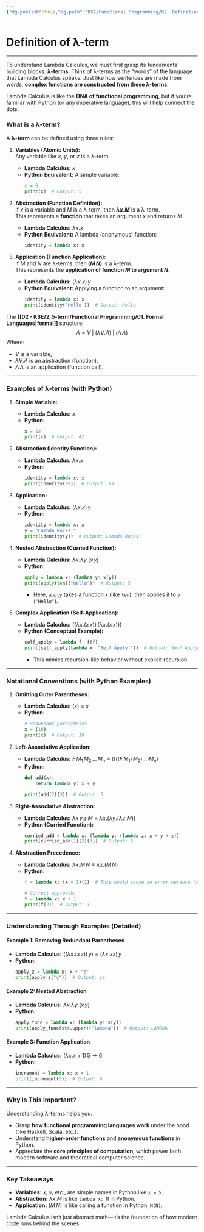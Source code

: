 ```yaml
---
{"dg-publish":true,"dg-path":"KSE/Functional Programming/02. Definition of λ-term.md","permalink":"/kse/functional-programming/02-definition-of-l-term/","tags":["kse"],"created":"2025-02-03T23:04:05.060+02:00","updated":"2025-02-04T01:07:18.521+02:00"}
---
```


# Definition of λ-term

---

To understand Lambda Calculus, we must first grasp its fundamental building blocks: **λ-terms**. Think of λ-terms as the “words” of the language that Lambda Calculus speaks. Just like how sentences are made from words, **complex functions are constructed from these λ-terms**.

Lambda Calculus is like the **DNA of functional programming**, but if you're familiar with Python (or any imperative language), this will help connect the dots.

### What is a λ-term?

A **λ-term** can be defined using three rules:

1. **Variables (Atomic Units):**  
   Any variable like $x$, $y$, or $z$ is a λ-term.  
   - **Lambda Calculus:** $x$  
   - **Python Equivalent:** A simple variable:
     ```python
     x = 5
     print(x)  # Output: 5
     ```

2. **Abstraction (Function Definition):**  
   If $x$ is a variable and $M$ is a λ-term, then **$\lambda x. M$** is a λ-term.  
   This represents a **function** that takes an argument $x$ and returns $M$.  
   - **Lambda Calculus:** $\lambda x. x$  
   - **Python Equivalent:** A lambda (anonymous) function:
     ```python
     identity = lambda x: x
     ```

3. **Application (Function Application):**  
   If $M$ and $N$ are λ-terms, then **$(M \, N)$** is a λ-term.  
   This represents the **application of function $M$ to argument $N$**.  
   - **Lambda Calculus:** $(\lambda x. x) \, y$  
   - **Python Equivalent:** Applying a function to an argument:
     ```python
     identity = lambda x: x
     print(identity('Hello'))  # Output: Hello
     ```

The **[[02 - KSE/2_5-term/Functional Programming/01. Formal Languages\|formal]]** structure:
$$
\Lambda = V \;|\; (\lambda V. \Lambda) \;|\; (\Lambda \, \Lambda)
$$
Where:
- $V$ is a variable,
- $\lambda V. \Lambda$ is an abstraction (function),
- $\Lambda \, \Lambda$ is an application (function call).

---

### Examples of λ-terms (with Python)

1. **Simple Variable:**
   - **Lambda Calculus:** $x$
   - **Python:**
     ```python
     x = 42
     print(x)  # Output: 42
     ```

2. **Abstraction (Identity Function):**
   - **Lambda Calculus:** $\lambda x. x$
   - **Python:**
     ```python
     identity = lambda x: x
     print(identity(99))  # Output: 99
     ```

3. **Application:**
   - **Lambda Calculus:** $(\lambda x. x) \, y$
   - **Python:**
     ```python
     identity = lambda x: x
     y = "Lambda Rocks!"
     print(identity(y))  # Output: Lambda Rocks!
     ```

4. **Nested Abstraction (Curried Function):**
   - **Lambda Calculus:** $\lambda x. \lambda y. (x \, y)$
   - **Python:**
     ```python
     apply = lambda x: (lambda y: x(y))
     print(apply(len)("Hello"))  # Output: 5
     ```
     - Here, `apply` takes a function `x` (like `len`), then applies it to `y` (`"Hello"`).

5. **Complex Application (Self-Application):**
   - **Lambda Calculus:** $((\lambda x. (x \, x)) \, (\lambda x. (x \, x)))$
   - **Python (Conceptual Example):**
     ```python
     self_apply = lambda f: f(f)
     print(self_apply(lambda x: "Self Apply!"))  # Output: Self Apply!
     ```
     - This mimics recursion-like behavior without explicit recursion.

---

### Notational Conventions (with Python Examples)

1. **Omitting Outer Parentheses:**
   - **Lambda Calculus:** $(x) \equiv x$
   - **Python:**
     ```python
     # Redundant parentheses
     x = (10)
     print(x)  # Output: 10
     ```

2. **Left-Associative Application:**
   - **Lambda Calculus:** $F \, M_1 \, M_2 \, \dots \, M_n \equiv ((((F \, M_1) \, M_2) \dots) M_n)$
   - **Python:**
     ```python
     def add(x):
         return lambda y: x + y
     
     print(add(2)(3))  # Output: 5
     ```

3. **Right-Associative Abstraction:**
   - **Lambda Calculus:** $\lambda x \, y \, z. M \equiv \lambda x. (\lambda y. (\lambda z. M))$
   - **Python (Curried Function):**
     ```python
     curried_add = lambda x: (lambda y: (lambda z: x + y + z))
     print(curried_add(1)(2)(3))  # Output: 6
     ```

4. **Abstraction Precedence:**
   - **Lambda Calculus:** $\lambda x. M \, N \equiv \lambda x. (M \, N)$
   - **Python:**
     ```python
     f = lambda x: (x + 1)(2)  # This would cause an error because (x + 1) is not callable

     # Correct approach:
     f = lambda x: x + 1
     print(f(2))  # Output: 3
     ```

---

### Understanding Through Examples (Detailed)

#### Example 1: Removing Redundant Parentheses
- **Lambda Calculus:** $((\lambda x. (x \, z)) \, y) \equiv (\lambda x. xz) \, y$
- **Python:**
  ```python
  apply_z = lambda x: x + "z"
  print(apply_z("y"))  # Output: yz
  ```

#### Example 2: Nested Abstraction
- **Lambda Calculus:** $\lambda x. \lambda y. (x \, y)$
- **Python:**
  ```python
  apply_func = lambda x: (lambda y: x(y))
  print(apply_func(str.upper)("lambda"))  # Output: LAMBDA
  ```

#### Example 3: Function Application
- **Lambda Calculus:** $(\lambda x. x + 1) \, 5 \rightarrow 6$
- **Python:**
  ```python
  increment = lambda x: x + 1
  print(increment(5))  # Output: 6
  ```

---

### Why is This Important?

Understanding λ-terms helps you:

- Grasp **how functional programming languages work** under the hood (like Haskell, Scala, etc.).
- Understand **higher-order functions** and **anonymous functions** in Python.
- Appreciate the **core principles of computation**, which power both modern software and theoretical computer science.

---

### Key Takeaways

- **Variables:** $x$, $y$, etc., are simple names in Python like `x = 5`.
- **Abstraction:** $\lambda x. M$ is like `lambda x: M` in Python.
- **Application:** $(M \, N)$ is like calling a function in Python, `M(N)`.

Lambda Calculus isn’t just abstract math—it’s the foundation of how modern code runs behind the scenes.